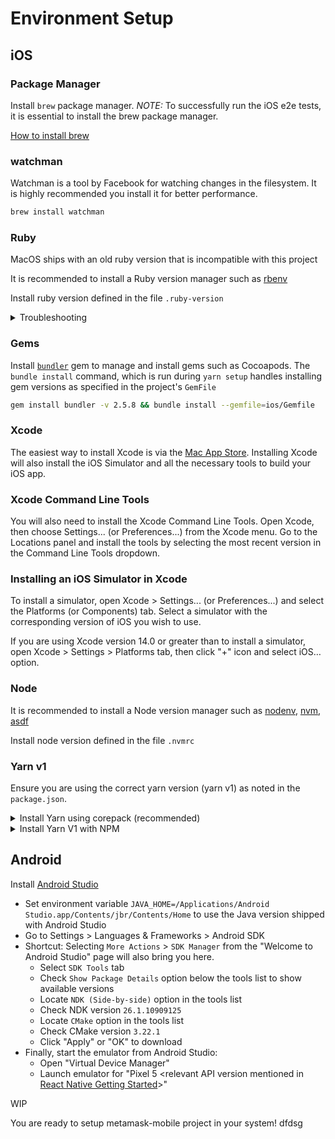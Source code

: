 # Environment Setup

## iOS

### Package Manager

Install `brew` package manager.
_NOTE:_ To successfully run the iOS e2e tests, it is essential to install the brew package manager.

[How to install brew](https://brew.sh/#install)

### watchman

Watchman is a tool by Facebook for watching changes in the filesystem. It is highly recommended you install it for better performance.

```bash
brew install watchman
```

### Ruby

MacOS ships with an old ruby version that is incompatible with this project

It is recommended to install a Ruby version manager such as [rbenv](https://github.com/rbenv/rbenv?tab=readme-ov-file#installation)

Install ruby version defined in the file `.ruby-version`

<details>
  <summary>Troubleshooting</summary>

  ```bash
    # Inspect that ruby is in path
    which ruby

    # Ensure you are using the correct ruby version
    ruby --version
  ```
</details>

### Gems

Install [`bundler`](https://bundler.io/) gem to manage and install gems such as Cocoapods. The `bundle install` command, which is run during `yarn setup` handles installing gem versions as specified in the project's `GemFile`

```bash
gem install bundler -v 2.5.8 && bundle install --gemfile=ios/Gemfile
```

### Xcode

The easiest way to install Xcode is via the [Mac App Store](https://itunes.apple.com/us/app/xcode/id497799835?mt=12). Installing Xcode will also install the iOS Simulator and all the necessary tools to build your iOS app.

### Xcode Command Line Tools

You will also need to install the Xcode Command Line Tools. Open Xcode, then choose Settings... (or Preferences...) from the Xcode menu. Go to the Locations panel and install the tools by selecting the most recent version in the Command Line Tools dropdown.

### Installing an iOS Simulator in Xcode

To install a simulator, open Xcode > Settings... (or Preferences...) and select the Platforms (or Components) tab. Select a simulator with the corresponding version of iOS you wish to use.

If you are using Xcode version 14.0 or greater than to install a simulator, open Xcode > Settings > Platforms tab, then click "+" icon and select iOS… option.

### Node

It is recommended to install a Node version manager such as [nodenv](https://github.com/nodenv/nodenv?tab=readme-ov-file#installation), [nvm](https://github.com/nvm-sh/nvm?tab=readme-ov-file#installing-and-updating), [asdf](https://asdf-vm.com/guide/getting-started.html#_3-install-asdf)

Install node version defined in the file `.nvmrc`

### Yarn v1

Ensure you are using the correct yarn version (yarn v1) as noted in the `package.json`.

<details>
  <summary>Install Yarn using corepack (recommended)</summary>

  ```bash
  corepack enable

  # check yarn version
  yarn --version
  ```
</details>

<details>
  <summary>Install Yarn V1 with NPM</summary>

  ```bash
  npm install -g yarn

  # check yarn version
  yarn --version
  ```
</details>

## Android

Install [Android Studio](https://developer.android.com/studio)

- Set environment variable `JAVA_HOME=/Applications/Android Studio.app/Contents/jbr/Contents/Home` to use the Java version shipped with Android Studio
- Go to Settings > Languages & Frameworks > Android SDK
- Shortcut: Selecting `More Actions` > `SDK Manager` from the "Welcome to Android Studio" page will also bring you here.
  - Select `SDK Tools` tab
  - Check `Show Package Details` option below the tools list to show available versions
  - Locate `NDK (Side-by-side)` option in the tools list
  - Check NDK version `26.1.10909125`
  - Locate `CMake` option in the tools list
  - Check CMake version `3.22.1`
  - Click "Apply" or "OK" to download
- Finally, start the emulator from Android Studio:
  - Open "Virtual Device Manager"
  - Launch emulator for "Pixel 5 <relevant API version mentioned in [React Native Getting Started](https://reactnative.dev/docs/environment-setup#installing-dependencies)>"

WIP

You are ready to setup metamask-mobile project in your system!
dfdsg
